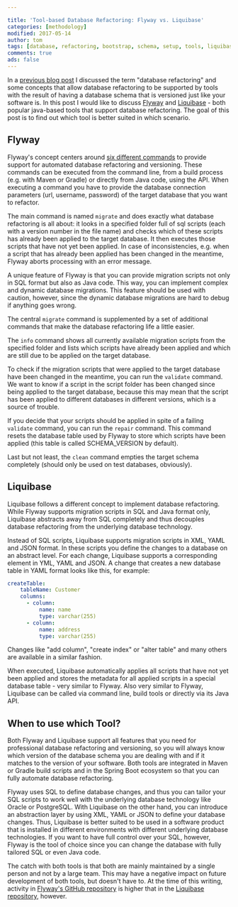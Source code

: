 ```yaml
---

title: 'Tool-based Database Refactoring: Flyway vs. Liquibase'
categories: [methodology]
modified: 2017-05-14
author: tom
tags: [database, refactoring, bootstrap, schema, setup, tools, liquibase, flyway, sql, script, automatic]
comments: true
ads: false
---
```


In a [previous blog post](/tool-based-database-refactoring/) I discussed the term "database refactoring" and some concepts that allow
database refactoring to be supported by tools with the result of having a database schema that is 
versioned just like your software is. In this post I would like to discuss [Flyway](https://flywaydb.org/)
and [Liquibase](http://www.liquibase.org/) - 
both popular java-based tools that support database refactoring. The goal of this post is to
find out which tool is better suited in which scenario.

## Flyway
Flyway's concept centers around [six different commands](https://flywaydb.org/documentation/)
to provide support for automated database refactoring and versioning. These commands can be 
executed from the command line, from a build process (e.g. with Maven or Gradle) or directly
from Java code, using the API. When executing a command you have to provide the database
connection parameters (url, username, password) of the target database that you want to
refactor. 

The main command is named `migrate` and does exactly what database refactoring is all about:
it looks in a specified folder full of sql scripts (each with a version number in the file name)
and checks which of these scripts has already been applied to the target database. It then 
executes those scripts that have not yet been applied. In case of inconsistencies, e.g. when
a script that has already been applied has been changed in the meantime, Flyway aborts processing
with an error message.

A unique feature of Flyway is that you can provide migration scripts not only in SQL format
but also as Java code. This way, you can implement complex and dynamic database migrations.
This feature should be used with caution, however, since the dynamic database migrations are
hard to debug if anything goes wrong.

The central `migrate` command is supplemented by a set of additional commands that make
the database refactoring life a little easier. 

The `info` command
shows all currently available migration scripts from the specified folder and lists which scripts
have already been applied and which are still due to be applied on the target database.
 
To check if the migration scripts that were applied to the target database have been changed 
in the meantime, you can run the `validate` command. We want to know if a script in the script folder has been
changed since being applied to the target database, because this may mean that the script has been
applied to different databases in different versions, which is a source of trouble.

If you decide that your scripts should be applied in spite of a failing `validate` command, you can
run the `repair` command. This command resets the database table used by Flyway to store which
scripts have been applied (this table is called SCHEMA_VERSION by default).

Last but not least, the `clean` command empties the target schema completely (should only be used on test 
databases, obviously).

## Liquibase

Liquibase follows a different concept to implement database refactoring. While Flyway supports 
migration scripts in SQL and Java format only, Liquibase abstracts away from SQL completely and
thus decouples database refactoring from the underlying database technology.

Instead of SQL scripts, Liquibase supports migration scripts in XML, YAML and JSON format.
In these scripts you define the changes to a database on an abstract level. For each change,
Liquibase supports a corresponding element in YML, YAML and JSON. A change that creates a new
database table in YAML format looks like this, for example:

```yaml
createTable:
    tableName: Customer      
    columns:
      - column:
          name: name
          type: varchar(255)
      - column:
          name: address
          type: varchar(255)
```

Changes like "add column", "create index" or "alter table" and many others are available
in a similar fashion.

When executed, Liquibase automatically applies all scripts that have not yet been
applied and stores the metadata for all applied scripts in a special database table - very similar to Flyway.
Also very similar to Flyway, Liquibase can be called via command line, build tools or directly
via its Java API.

## When to use which Tool?

Both Flyway and Liquibase support all features that you need for professional database refactoring and
versioning, so you will always know which version of the database schema you are
dealing with and if it matches to the version of your software. Both tools are integrated in
Maven or Gradle build scripts and in the Spring Boot ecosystem so that you can fully automate
database refactoring.
 
Flyway uses SQL to define database changes, and thus you can tailor your SQL scripts to work
well with the underlying database technology like Oracle or PostgreSQL. With Liquibase on the other
hand, you can introduce an abstraction layer by using XML, YAML or JSON to define your database changes.
Thus, Liquibase is better suited to be used in a software product that is installed in different
environments with different underlying database technologies. If you want to have full control
over your SQL, however, Flyway is the tool of choice since you can change the database with
fully tailored SQL or even Java code.

The catch with both tools is that both are mainly maintained by a single person and not by a
large team. This may have a negative impact on future development of both tools, but doesn't have
to. At the time of this writing, activity in [Flyway's GitHub repository](https://github.com/flyway) is higher that in the
[Liquibase repository](https://github.com/liquibase), however.
 



